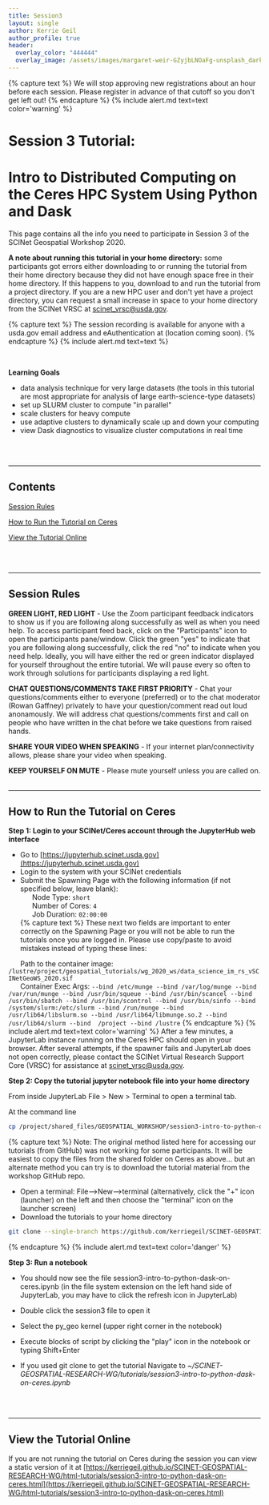 ```yaml
---
title: Session3
layout: single
author: Kerrie Geil
author_profile: true
header:
  overlay_color: "444444"
  overlay_image: /assets/images/margaret-weir-GZyjbLNOaFg-unsplash_dark.jpg
--- 
```


{% capture text %}
We will stop approving new registrations about an hour before each session. Please register in advance of that cutoff so you don't get left out!
{% endcapture %} 
{% include alert.md text=text color='warning' %}

# Session 3 Tutorial:

# Intro to Distributed Computing on the Ceres HPC System Using Python and Dask

This page contains all the info you need to participate in Session 3 of the SCINet Geospatial Workshop 2020.

**A note about running this tutorial in your home directory:** some participants got errors either downloading to or running the tutorial from their home directory because they did not have enough space free in their home directory. If this happens to you, download to and run the tutorial from a project directory. If you are a new HPC user and don't yet have a project directory, you can request a small increase in space to your home directory from the SCINet VRSC at scinet_vrsc@usda.gov.

{% capture text %}
The session recording is available for anyone with a usda.gov email address and eAuthentication at (location coming soon).
{% endcapture %} 
{% include alert.md text=text %}

<br>

**Learning Goals**

- data analysis technique for very large datasets (the tools in this tutorial are most appropriate for analysis of large earth-science-type datasets)
- set up SLURM cluster to compute "in parallel"
- scale clusters for heavy compute
- use adaptive clusters to dynamically scale up and down your computing
- view Dask diagnostics to visualize cluster computations in real time

<br><br>

---

## Contents

[Session Rules](#session-rules)

[How to Run the Tutorial on Ceres](#how-to-run-the-tutorial-on-ceres)

[View the Tutorial Online](#view-the-tutorial-online)

<br><br>

---

## Session Rules

**GREEN LIGHT, RED LIGHT** - Use the Zoom participant feedback indicators to show us if you are following along successfully as well as when you need help. To access participant feed back, click on the "Participants" icon to open the participants pane/window. Click the green "yes" to indicate that you are following along successfully, click the red "no" to indicate when you need help. Ideally, you will have either the red or green indicator displayed for yourself throughout the entire tutorial. We will pause every so often to work through solutions for participants displaying a red light.

**CHAT QUESTIONS/COMMENTS TAKE FIRST PRIORITY** - Chat your questions/comments either to everyone (preferred) or to the chat moderator (Rowan Gaffney) privately to have your question/comment read out loud anonamously. We will address chat questions/comments first and call on people who have written in the chat before we take questions from raised hands.

**SHARE YOUR VIDEO WHEN SPEAKING** - If your internet plan/connectivity allows, please share your video when speaking.

**KEEP YOURSELF ON MUTE** - Please mute yourself unless you are called on.
<br><br>

---

## How to Run the Tutorial on Ceres

**Step 1: Login to your SCINet/Ceres account through the JupyterHub web interface**
* Go to [https://jupyterhub.scinet.usda.gov](https://jupyterhub.scinet.usda.gov)
* Login to the system with your SCINet credentials
* Submit the Spawning Page with the following information (if not specified below, leave blank):<br>
&nbsp;&nbsp;&nbsp;&nbsp;&nbsp;&nbsp;Node Type: ```short```<br>
&nbsp;&nbsp;&nbsp;&nbsp;&nbsp;&nbsp;Number of Cores: ```4```<br>
&nbsp;&nbsp;&nbsp;&nbsp;&nbsp;&nbsp;Job Duration: ```02:00:00```<br>
{% capture text %}
These next two fields are important to enter correctly on the Spawning Page or you will not be able to run the tutorials once you are logged in. Please use copy/paste to avoid mistakes instead of typing these lines:<br>

&nbsp;&nbsp;&nbsp;&nbsp;&nbsp;&nbsp;Path to the container image: ```/lustre/project/geospatial_tutorials/wg_2020_ws/data_science_im_rs_vSCINetGeoWS_2020.sif```<br>
&nbsp;&nbsp;&nbsp;&nbsp;&nbsp;&nbsp;Container Exec Args: ```--bind /etc/munge --bind /var/log/munge --bind /var/run/munge --bind /usr/bin/squeue --bind /usr/bin/scancel --bind /usr/bin/sbatch --bind /usr/bin/scontrol --bind /usr/bin/sinfo --bind /system/slurm:/etc/slurm --bind /run/munge --bind /usr/lib64/libslurm.so --bind /usr/lib64/libmunge.so.2 --bind /usr/lib64/slurm --bind  /project --bind /lustre```
{% endcapture %} 
{% include alert.md text=text color='warning' %}
After a few minutes, a JupyterLab instance running on the Ceres HPC should open in your browser. After several attempts, if the spawner fails and JupyterLab does not open correctly, please contact the SCINet Virtual Research Support Core (VRSC) for assistance at scinet_vrsc@usda.gov.

**Step 2: Copy the tutorial jupyter notebook file into your home directory**

From inside JupyterLab File > New > Terminal to open a terminal tab.
 
At the command line
```bash 
cp /project/shared_files/GEOSPATIAL_WORKSHOP/session3-intro-to-python-dask-on-ceres.ipynb .
```

{% capture text %}
Note: The original method listed here for accessing our tutorials (from GitHub) was not working for some participants. It will be easiest to copy the files from the shared folder on Ceres as above... but an alternate method you can try is to download the tutorial material from the workshop GitHub repo.
* Open a terminal: File-->New-->terminal (alternatively, click the "+" icon (launcher) on the left and then choose the "terminal" icon on the launcher screen) 
* Download the tutorials to your home directory
```bash
git clone --single-branch https://github.com/kerriegeil/SCINET-GEOSPATIAL-RESEARCH-WG.git
```
{% endcapture %} 
{% include alert.md text=text color='danger' %}

**Step 3: Run a notebook**

* You should now see the file session3-intro-to-python-dask-on-ceres.ipynb (in the file system extension on the left hand side of JupyterLab, you may have to click the refresh icon in JupyterLab)
* Double click the session3 file to open it
* Select the py_geo kernel (upper right corner in the notebook)
* Execute blocks of script by clicking the "play" icon in the notebook or typing Shift+Enter 

* If you used git clone to get the tutorial Navigate to *~/SCINET-GEOSPATIAL-RESEARCH-WG/tutorials/session3-intro-to-python-dask-on-ceres.ipynb*


<br><br>

---

## View the Tutorial Online

If you are not running the tutorial on Ceres during the session you can view a static version of it at [https://kerriegeil.github.io/SCINET-GEOSPATIAL-RESEARCH-WG/html-tutorials/session3-intro-to-python-dask-on-ceres.html](https://kerriegeil.github.io/SCINET-GEOSPATIAL-RESEARCH-WG/html-tutorials/session3-intro-to-python-dask-on-ceres.html)
